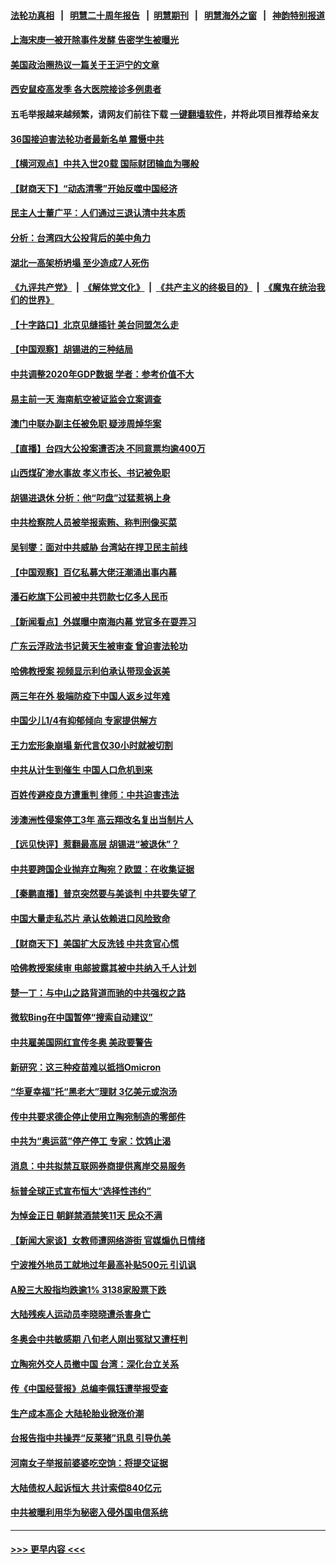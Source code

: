 #### [法轮功真相](https://github.com/gfw-breaker/truth/blob/master/README.md?t=0) &nbsp;&nbsp;|&nbsp;&nbsp; [明慧二十周年报告](https://github.com/gfw-breaker/mh-reports/blob/master/README.md?t=0) &nbsp;&nbsp;|&nbsp;&nbsp;[明慧期刊](https://github.com/gfw-breaker/mh-qikan) &nbsp;&nbsp;|&nbsp;&nbsp; [明慧海外之窗](https://github.com/gfw-breaker/mh-news/blob/master/README.md?t=0) &nbsp;&nbsp;|&nbsp;&nbsp; [神韵特别报道](https://github.com/gfw-breaker/mh-news/blob/master/shenyun.md?t=0)
#### [上海宋庚一被开除事件发酵 告密学生被曝光](../pages/nsc413/n13446060.md?t=12191900) 
#### [美国政治圈热议一篇关于王沪宁的文章](../pages/nsc413/n13445915.md?t=12191900) 
#### [西安鼠疫高发季 各大医院接诊多例患者](../pages/nsc413/n13446010.md?t=12191900) 
#### 五毛举报越来越频繁，请网友们前往下载 [一键翻墙软件](https://github.com/gfw-breaker/ssr-accounts)，并将此项目推荐给亲友
#### [36国接迫害法轮功者最新名单 震慑中共](../pages/nsc413/n13445909.md?t=12191900) 
#### [【横河观点】中共入世20载 国际财团输血为哪般](../pages/nsc413/n13445961.md?t=12191900) 
#### [【财商天下】“动态清零”开始反噬中国经济](../pages/nsc413/n13445938.md?t=12191900) 
#### [民主人士董广平：人们通过三退认清中共本质](../pages/nsc413/n13445382.md?t=12191900) 
#### [分析：台湾四大公投背后的美中角力](../pages/nsc413/n13445697.md?t=12191900) 
#### [湖北一高架桥坍塌 至少造成7人死伤](../pages/nsc413/n13445306.md?t=12191900) 
#### [《九评共产党》](https://github.com/begood0513/9ping.md/blob/master/README.md) &nbsp;|&nbsp; [《解体党文化》](../../../../jtdwh.md/blob/master/README.md)  &nbsp;|&nbsp; [《共产主义的终极目的》](../../../../gczydzjmd.md/blob/master/README.md) &nbsp;|&nbsp; [《魔鬼在统治我们的世界》](../../../../mgztzwmdsj.md/blob/master/README.md) 
#### [【十字路口】北京见缝插针 美台同盟怎么走](../pages/nsc413/n13445442.md?t=12191900) 
#### [【中国观察】胡锡进的三种结局](../pages/nsc413/n13445040.md?t=12191900) 
#### [中共调整2020年GDP数据 学者：参考价值不大](../pages/nsc413/n13445158.md?t=12191900) 
#### [易主前一天 海南航空被证监会立案调查](../pages/nsc413/n13444870.md?t=12191900) 
#### [澳门中联办副主任被免职 疑涉周焯华案](../pages/nsc413/n13445131.md?t=12191900) 
#### [【直播】台四大公投案遭否决 不同意票均逾400万](../pages/nsc413/n13445116.md?t=12191900) 
#### [山西煤矿渗水事故 孝义市长、书记被免职](../pages/nsc413/n13445071.md?t=12191900) 
#### [胡锡进退休 分析：他“叼盘”过猛惹祸上身](../pages/nsc413/n13444866.md?t=12191900) 
#### [中共检察院人员被举报索贿、称判刑像买菜](../pages/nsc413/n13444747.md?t=12191900) 
#### [吴钊燮：面对中共威胁 台湾站在捍卫民主前线](../pages/nsc413/n13444712.md?t=12191900) 
#### [【中国观察】百亿私募大佬汪潮涌出事内幕](../pages/nsc413/n13444561.md?t=12191900) 
#### [潘石屹旗下公司被中共罚款七亿多人民币](../pages/nsc413/n13444543.md?t=12191900) 
#### [【新闻看点】外媒曝中南海内幕 党官多在耍弄习](../pages/nsc413/n13444459.md?t=12191900) 
#### [广东云浮政法书记黄天生被审查 曾迫害法轮功](../pages/nsc413/n13444639.md?t=12191900) 
#### [哈佛教授案 视频显示利伯承认带现金返美](../pages/nsc413/n13444553.md?t=12191900) 
#### [两三年在外 极端防疫下中国人返乡过年难](../pages/nsc413/n13441940.md?t=12191900) 
#### [中国少儿1/4有抑郁倾向 专家提供解方](../pages/nsc413/n13444593.md?t=12191900) 
#### [王力宏形象崩塌 新代言仅30小时就被切割](../pages/nsc413/n13444470.md?t=12191900) 
#### [中共从计生到催生 中国人口危机到来](../pages/nsc413/n13444571.md?t=12191900) 
#### [百姓传避疫良方遭重判 律师：中共迫害违法](../pages/nsc413/n13443532.md?t=12191900) 
#### [涉澳洲性侵案停工3年 高云翔改名复出当制片人](../pages/nsc413/n13444355.md?t=12191900) 
#### [【远见快评】惹翻最高层 胡锡进“被退休”？](../pages/nsc413/n13444474.md?t=12191900) 
#### [中共要跨国企业抛弃立陶宛？欧盟：在收集证据](../pages/nsc413/n13444301.md?t=12191900) 
#### [【秦鹏直播】普京突然要与美谈判 中共要失望了](../pages/nsc413/n13444464.md?t=12191900) 
#### [中国大量走私芯片 承认依赖进口风险致命](../pages/nsc413/n13444531.md?t=12191900) 
#### [【财商天下】美国扩大反洗钱 中共贪官心慌](../pages/nsc413/n13443928.md?t=12191900) 
#### [哈佛教授案续审 电邮披露其被中共纳入千人计划](../pages/nsc413/n13444375.md?t=12191900) 
#### [楚一丁：与中山之路背道而驰的中共强权之路](../pages/nsc413/n13437270.md?t=12191900) 
#### [微软Bing在中国暂停“搜索自动建议”](../pages/nsc413/n13444165.md?t=12191900) 
#### [中共雇美国网红宣传冬奥 美政要警告](../pages/nsc413/n13443965.md?t=12191900) 
#### [新研究：这三种疫苗难以抵挡Omicron](../pages/nsc413/n13444108.md?t=12191900) 
#### [“华夏幸福”托“黑老大”理财 3亿美元或泡汤](../pages/nsc413/n13444016.md?t=12191900) 
#### [传中共要求德企停止使用立陶宛制造的零部件](../pages/nsc413/n13444024.md?t=12191900) 
#### [中共为“奥运蓝”停产停工 专家：饮鸩止渴](../pages/nsc413/n13443773.md?t=12191900) 
#### [消息：中共拟禁互联网券商提供离岸交易服务](../pages/nsc413/n13443852.md?t=12191900) 
#### [标普全球正式宣布恒大“选择性违约”](../pages/nsc413/n13443675.md?t=12191900) 
#### [为悼金正日 朝鲜禁酒禁笑11天 民众不满](../pages/nsc413/n13443454.md?t=12191900) 
#### [【新闻大家谈】女教师遭网络游街 官媒煽仇日情绪](../pages/nsc413/n13443420.md?t=12191900) 
#### [宁波推外地员工就地过年最高补贴500元 引讥讽](../pages/nsc413/n13442002.md?t=12191900) 
#### [A股三大股指均跌逾1% 3138家股票下跌](../pages/nsc413/n13443223.md?t=12191900) 
#### [大陆残疾人运动员李晓晓遭杀害身亡](../pages/nsc413/n13443291.md?t=12191900) 
#### [冬奥会中共敏感期 八旬老人刚出冤狱又遭枉判](../pages/nsc413/n13441478.md?t=12191900) 
#### [立陶宛外交人员撤中国 台湾：深化台立关系](../pages/nsc413/n13443175.md?t=12191900) 
#### [传《中国经营报》总编李佩钰遭举报受查](../pages/nsc413/n13443248.md?t=12191900) 
#### [生产成本高企 大陆轮胎业掀涨价潮](../pages/nsc413/n13443086.md?t=12191900) 
#### [台报告指中共操弄“反莱猪”讯息 引导仇美](../pages/nsc413/n13442394.md?t=12191900) 
#### [河南女子举报前婆婆吃空饷：将提交证据](../pages/nsc413/n13443024.md?t=12191900) 
#### [大陆债权人起诉恒大 共计索偿840亿元](../pages/nsc413/n13442611.md?t=12191900) 
#### [中共被曝利用华为秘密入侵外国电信系统](../pages/nsc413/n13442819.md?t=12191900) 

----
#### [ >>> 更早内容 <<< ](../indexes/nsc413-earlier.md)
